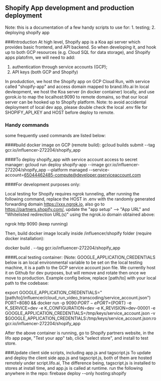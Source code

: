 ## Shopify App development and production deployment
Note: this is a documentation of a few handy scripts to use for: 1. testing; 2. deploying shopify app

###Introduction
At high level, Shopify app is a Koa api server which provides basic frontend, and API backend.
So when developing it, and hook up to both GCP resources (e.g. Cloud SQL for data storage), and Shopify apps platofrm,
we will need to add: 
1. authentication through service accounts (GCP);
2. API keys (both GCP and Shopify)

In produdction, we host the Shopify app on GCP Cloud Run, with service called "shopify-app" and access
domain mapped to brand.lifo.ai
In local devleopment, we host the Koa server (in docker container) locally, and use gorok.io to map the localhost:9090
to remote domains, so that our local server can be hooked up to Shopify platform.
Note: to avoid accidental deployment of local dev app, please double check the local .env file for SHOPIFY_API_KEY
and HOST before deploy to remote. 

### Handy commands
some frequently used commands are listed below:

####build docker image on GCP (remote build):
gcloud builds submit --tag gcr.io/influencer-272204/shopify_app


####To deploy shopify_app with service account access to secret manager:
gcloud run deploy shopify-app --image gcr.io/influencer-272204/shopify_app --platform managed --service-account=65044462485-compute@developer.gserviceaccount.com



####For development purposes only:

Local testing for Shopify requires ngrok tunneling, after running the following command,
replace the HOST in .env with the randomly generated forwarding domain https://xxx.ngrok.io, also go to
https://partners.shopify.com/, update the "app setup" --> "App URL" and "Whitelisted redirection URL(s)"
using the ngrok.io domain obtained above:

ngrok http 9090 (keep running)


Then, build docker image locally inside /influencer/shopify folder (require docker installation):

docker build . --tag gcr.io/influencer-272204/shopify_app

####Local testing container:
(Note: GOOGLE_APPLICATION_CREDENTIALS below is an local environmental variable to be set on the local testing machine,
it is a path to the GCP service account json file. We currently host it on Github for dev purposes, but will remove and
rotate then once we move to production. Example config below, replace [path/to] with your local path to the codebase:

export GOOGLE_APPLICATION_CREDENTIALS="[path/to]/influencer/cloud_run_video_transcoding/service_account.json")
PORT=8080 && docker run -p 9090:${PORT} -e PORT=${PORT} -e K_SERVICE=dev -e K_CONFIGURATION=dev -e K_REVISION=dev-00001 -e GOOGLE_APPLICATION_CREDENTIALS=/tmp/keys/service_account.json -v $GOOGLE_APPLICATION_CREDENTIALS:/tmp/keys/service_account.json:ro gcr.io/influencer-272204/shopify_app

After the above container is running, go to Shopify partners website, in the lifo app page,
"Test your app" tab, click "select store", and install to test store. 


###Update client side scripts, including app.js and tagscript.js
To update and deploy the client side app.js and tagscript.js, both of them are hosted remotely under script.lifo.ai,
The difference being, tagscript.js is installed to stores at install time, and app.js is called at runtime.
run the following anywhere in the repo:
firebase deploy --only hosting:shopify

